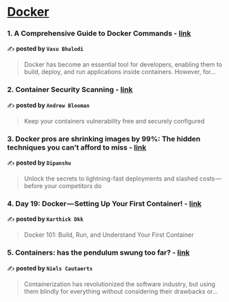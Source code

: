 
<h1><a href=https://medium.com/tag/docker/recommended target="_blank" rel="noopener noreferrer">Docker</a></h1>
<h3>1. A Comprehensive Guide to Docker Commands - <a href="https://medium.com/@vasubhalodi/a-comprehensive-guide-to-docker-commands-dbc00cd263c2" target="_blank" rel="noopener noreferrer">link</a></h3>

✍️ **posted by `Vasu Bhalodi`**

<blockquote>Docker has become an essential tool for developers, enabling them to build, deploy, and run applications inside containers. However, for…</blockquote>

<h3>2. Container Security Scanning - <a href="https://medium.com/itnext/container-security-scanning-f16b438db58d" target="_blank" rel="noopener noreferrer">link</a></h3>

✍️ **posted by `Andrew Blooman`**

<blockquote>Keep your containers vulnerability free and securely configured</blockquote>

<h3>3. Docker pros are shrinking images by 99%: The hidden techniques you can’t afford to miss - <a href="https://medium.com/aws-in-plain-english/docker-pros-are-shrinking-images-by-99-the-hidden-techniques-you-cant-afford-to-miss-a70ee26b4cbf" target="_blank" rel="noopener noreferrer">link</a></h3>

✍️ **posted by `Dipanshu ‎`**

<blockquote>Unlock the secrets to lightning-fast deployments and slashed costs — before your competitors do</blockquote>

<h3>4. Day 19: Docker — Setting Up Your First Container! - <a href="https://medium.com/devsecops-community/day-19-docker-setting-up-your-first-container-de3c1a4a2f1d" target="_blank" rel="noopener noreferrer">link</a></h3>

✍️ **posted by `Karthick Dkk`**

<blockquote>Docker 101: Build, Run, and Understand Your First Container</blockquote>

<h3>5. Containers: has the pendulum swung too far? - <a href="https://medium.com/itnext/containers-has-the-pendulum-swung-too-far-208ad02a6b42" target="_blank" rel="noopener noreferrer">link</a></h3>

✍️ **posted by `Niels Cautaerts`**

<blockquote>Containerization has revolutionized the software industry, but using them blindly for everything without considering their drawbacks or…</blockquote>

